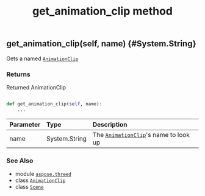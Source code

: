 ﻿---
title: get_animation_clip method
second_title: Aspose.3D for Python via .NET API References
description: 
type: docs
weight: 60
url: /python-net/aspose.threed/scene/get_animation_clip/
is_root: false
---

## get_animation_clip(self, name) {#System.String}

Gets a named [`AnimationClip`](/3d/python-net/aspose.threed.animation/animationclip)


### Returns 


Returned AnimationClip


```python

def get_animation_clip(self, name):
    ...
```


| Parameter | Type | Description |
| :- | :- | :- |
| name | System.String | The [`AnimationClip`](/3d/python-net/aspose.threed.animation/animationclip)'s name to look up |



### See Also
* module [`aspose.threed`](../../)
* class [`AnimationClip`](/3d/python-net/aspose.threed.animation/animationclip)
* class [`Scene`](/3d/python-net/aspose.threed/scene)
